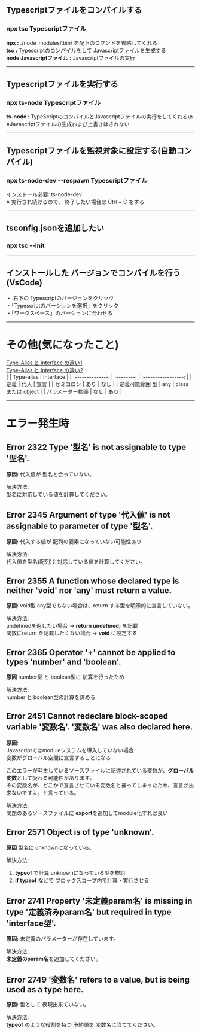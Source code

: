 ## Typescriptファイルをコンパイルする
### npx tsc Typescriptファイル
**npx :** ./node_modules/.bin/ を配下のコマンドを省略してくれる  
**tsc :** Typescriptのコンパイルをして Javascriptファイルを生成する  
**node Javascriptファイル :** Javascriptファイルの実行  
* * *
## Typescriptファイルを実行する
### npx ts-node Typescriptファイル
**ts-node :** TypeScriptのコンパイルとJavascriptファイルの実行をしてくれる\n  
※Javascriptファイルの生成および上書きはされない  
* * *

## Typescriptファイルを監視対象に設定する(自動コンパイル)
### npx ts-node-dev --respawn Typescriptファイル
インストール必要: ts-node-dev  
※ 実行され続けるので、 終了したい場合は Ctrl + C をする  
* * *

## tsconfig.jsonを追加したい
### npx tsc --init
* * * 

## インストールした バージョンでコンパイルを行う(VsCode)
・ 右下の Typescriptのバージョンをクリック  
・「Typescriptのバーションを選択」をクリック  
・「ワークスペース」のバーションに合わせる  
* * *

# その他(気になったこと)
 [Type-Alias と interface の違い1](https://zenn.dev/luvmini511/articles/6c6f69481c2d17)  
 [Type-Alias と interface の違い2](https://qiita.com/sotszk/items/efe32e07e52dce329653)  
|                  | Type-alias | interface           | 
| :--------------: | :--------: | :-----------------: | 
| 定義             | 代入       | 宣言                | 
| セミコロン       | あり       | なし                | 
| 定義可能範囲 型  | any        | class または object | 
| パラメーター拡張 | なし       | あり                | 
* * *  

# エラー発生時

## Error 2322 Type '型名' is not assignable to type '型名'.
**原因:**
代入値が 型名と合っていない。  

解決方法:  
型名に対応している値を計算してください。  

## Error 2345 Argument of type '代入値' is not assignable to parameter of type '型名'.
**原因:**
代入する値が 配列の要素になっていない可能性あり  

解決方法:  
代入値を型名(配列)と対応している値を計算してください。

## Error 2355 A function whose declared type is neither 'void' nor 'any' must return a value.
**原因:**
void型 any型でもない場合は、return する型を明示的に宣言していない。  

解決方法:  
undefinedを返したい場合           →  **return undefined;** を記載  
関数にreturn を記載したくない場合  →  **void** に設定する  

## Error 2365 Operator '+' cannot be applied to types 'number' and 'boolean'.
**原因**
number型 と boolean型に 加算を行ったため  

解決方法:  
number と boolean型の計算を諦める

## Error 2451 Cannot redeclare block-scoped variable '変数名'. '変数名' was also declared here.
**原因:**  
Javascriptではmoduleシステムを導入していない場合  
変数がグローバル空間に宣言することになる  

このエラーが発生しているソースファイルに記述されている変数が、**グローバル変数**として扱わる可能性があります。  
その変数名が、どこかで宣言させている変数名と被ってしまったため、宣言が出来ないですよ。と言っている。  

解決方法:  
問題のあるソースファイルに **export**を追加してmodule化すれば良い  

## Error 2571 Object is of type 'unknown'.
**原因**
型名に unknownになっている。  

解決方法:  
 1. **typeof** で計算 unknownになっている型を検討
 2. **if typeof** などで ブロックスコープ内で計算・実行させる

## Error 2741 Property '未定義param名' is missing in type '定義済みparam名' but required in type 'interface型'.
**原因:**
未定義のパラメーターが存在しています。  

解決方法:  
**未定義のparam名**を追加してください。  

## Error 2749 '変数名' refers to a value, but is being used as a type here.
**原因:**
型として 表現出来ていない。  

解決方法:  
**typeof** のような役割を持つ 予約語を 変数名に当ててください。  